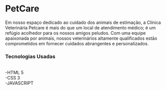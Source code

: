 
<h1> PetCare</h1>
Em nosso espaço dedicado ao cuidado dos animais de estimação, a Clínica Veterinária Petcare é mais do que um local de atendimento médico; é um refúgio acolhedor para os nossos amigos peludos. Com uma equipe apaixonada por animais, nossos veterinários altamente qualificados estão comprometidos em fornecer cuidados abrangentes e personalizados.<br>

<h3> Tecnologias Usadas</h3><br>
-HTML 5<br>
-CSS 3<br>
-JAVASCRIPT<br>
